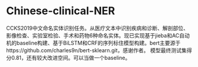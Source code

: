 # Chinese-clinical-NER
CCKS2019中文命名实体识别任务。从医疗文本中识别疾病和诊断、解剖部位、影像检查、实验室检验、手术和药物6种命名实体。现已实现基于jieba和AC自动机的baseline构建、基于BiLSTM和CRF的序列标住模型构建。bert主要源于https://github.com/charles9n/bert-sklearn.git，感谢作者。 
模型最终测试集得分0.81，还有较大改进空间。可以当做一个baseline。
